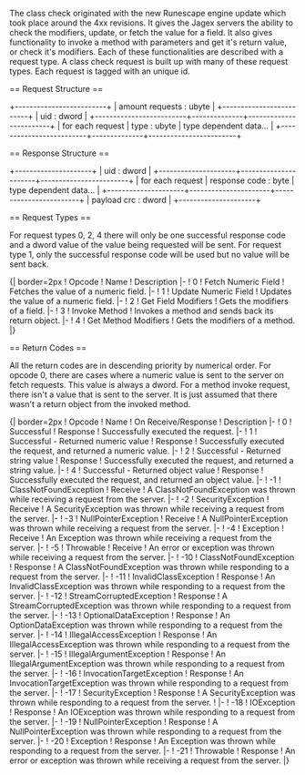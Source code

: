 The class check originated with the new Runescape engine update which
took place around the 4xx revisions. It gives the Jagex servers the
ability to check the modifiers, update, or fetch the value for a field.
It also gives functionality to invoke a method with parameters and get
it's return value, or check it's modifiers. Each of these
functionalities are described with a request type. A class check request
is built up with many of these request types. Each request is tagged
with an unique id.

== Request Structure ==

+-------------------------+ \| amount requests : ubyte \|
+-------------------------+ \| uid : dword \|
+-------------------------+--------------+------------------------+ \|
for each request \| type : ubyte \| type dependent data... \|
+-------------------------+--------------+------------------------+

== Response Structure ==

+---------------------+ \| uid : dword \|
+---------------------+----------------------+------------------------+
\| for each request \| response code : byte \| type dependent data... \|
+---------------------+----------------------+------------------------+
\| payload crc : dword \| +---------------------+

== Request Types ==

For request types 0, 2, 4 there will only be one successful response
code and a dword value of the value being requested will be sent. For
request type 1, only the successful response code will be used but no
value will be sent back.

{\| border=2px ! Opcode ! Name ! Description \|- ! 0 ! Fetch Numeric
Field ! Fetches the value of a numeric field. \|- ! 1 ! Update Numeric
Field ! Updates the value of a numeric field. \|- ! 2 ! Get Field
Modifiers ! Gets the modifiers of a field. \|- ! 3 ! Invoke Method !
Invokes a method and sends back its return object. \|- ! 4 ! Get Method
Modifiers ! Gets the modifiers of a method. \|}

== Return Codes ==

All the return codes are in descending priority by numerical order. For
opcode 0, there are cases where a numeric value is sent to the server on
fetch requests. This value is always a dword. For a method invoke
request, there isn't a value that is sent to the server. It is just
assumed that there wasn't a return object from the invoked method.

{\| border=2px ! Opcode ! Name ! On Receive/Response ! Description \|- !
0 ! Successful ! Response ! Successfully executed the request. \|- ! 1 !
Successful - Returned numeric value ! Response ! Successfully executed
the request, and returned a numeric value. \|- ! 2 ! Successful -
Returned string value ! Response ! Successfully executed the request,
and returned a string value. \|- ! 4 ! Successful - Returned object
value ! Response ! Successfully executed the request, and returned an
object value. \|- ! -1 ! ClassNotFoundException ! Receive ! A
ClassNotFoundException was thrown while receiving a request from the
server. \|- ! -2 ! SecurityException ! Receive ! A SecurityException was
thrown while receiving a request from the server. \|- ! -3 !
NullPointerException ! Receive ! A NullPointerException was thrown while
receiving a request from the server. \|- ! -4 ! Exception ! Receive ! An
Exception was thrown while receiving a request from the server. \|- ! -5
! Throwable ! Receive ! An error or exception was thrown while receiving
a request from the server. \|- ! -10 ! ClassNotFoundException ! Response
! A ClassNotFoundException was thrown while responding to a request from
the server. \|- ! -11 ! InvalidClassException ! Response ! An
InvalidClassException was thrown while responding to a request from the
server. \|- ! -12 ! StreamCorruptedException ! Response ! A
StreamCorruptedException was thrown while responding to a request from
the server. \|- ! -13 ! OptionalDataException ! Response ! An
OptionDataException was thrown while responding to a request from the
server. \|- ! -14 ! IllegalAccessException ! Response ! An
IllegalAccessException was thrown while responding to a request from the
server. \|- ! -15 ! IllegalArgumentException ! Response ! An
IllegalArgumentException was thrown while responding to a request from
the server. \|- ! -16 ! InvocationTargetException ! Response ! An
InvocationTargetException was thrown while responding to a request from
the server. \|- ! -17 ! SecurityException ! Response ! A
SecurityException was thrown while responding to a request from the
server. ! \|- ! -18 ! IOException ! Response ! An IOException was thrown
while responding to a request from the server. \|- ! -19 !
NullPointerException ! Response ! A NullPointerException was thrown
while responding to a request from the server. \|- ! -20 ! Exception !
Response ! An Exception was thrown while responding to a request from
the server. \|- ! -21 ! Throwable ! Response ! An error or exception was
thrown while receiving a request from the server. \|}
